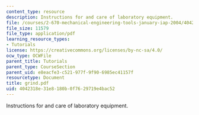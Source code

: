 ```yaml
---
content_type: resource
description: Instructions for and care of laboratory equipment.
file: /courses/2-670-mechanical-engineering-tools-january-iap-2004/4042318e31e8180b0f7629719e4bac52_grind.pdf
file_size: 11579
file_type: application/pdf
learning_resource_types:
- Tutorials
license: https://creativecommons.org/licenses/by-nc-sa/4.0/
ocw_type: OCWFile
parent_title: Tutorials
parent_type: CourseSection
parent_uid: e8eacfe3-c521-977f-9f90-6985ec41157f
resourcetype: Document
title: grind.pdf
uid: 4042318e-31e8-180b-0f76-29719e4bac52
---
```

Instructions for and care of laboratory equipment.